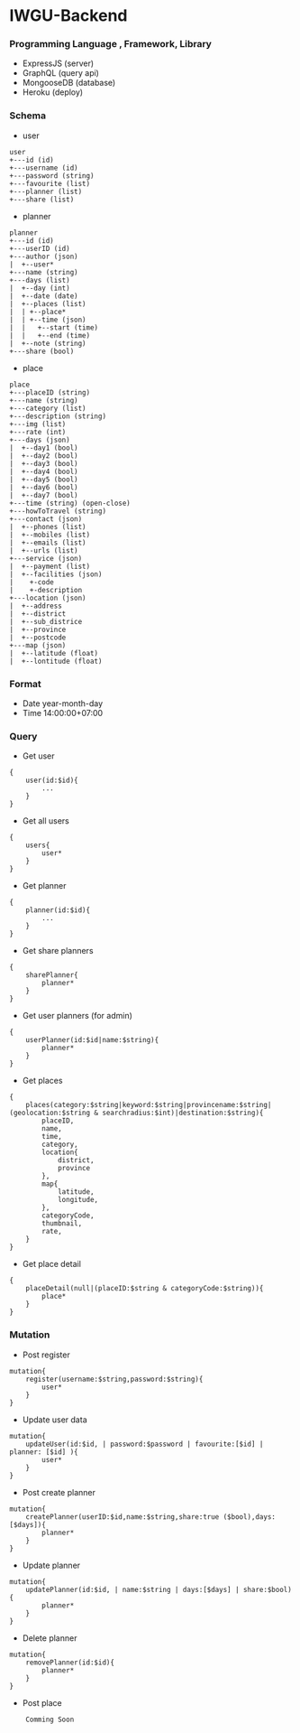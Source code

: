 # IWGU-Backend

### Programming Language , Framework, Library

- ExpressJS (server)
- GraphQL (query api)
- MongooseDB (database)
- Heroku (deploy)

### Schema

- user

```
user
+---id (id)
+---username (id)
+---password (string)
+---favourite (list)
+---planner (list)
+---share (list)
```

- planner

```
planner
+---id (id)
+---userID (id)
+---author (json)
|  +--user*
+---name (string)
+---days (list)
|  +--day (int)
|  +--date (date)
|  +--places (list)
|  | +--place*
|  | +--time (json)
|  |   +--start (time)
|  |   +--end (time)
|  +--note (string)
+---share (bool)
```

- place

```
place
+---placeID (string)
+---name (string)
+---category (list)
+---description (string)
+---img (list)
+---rate (int)
+---days (json)
|  +--day1 (bool)
|  +--day2 (bool)
|  +--day3 (bool)
|  +--day4 (bool)
|  +--day5 (bool)
|  +--day6 (bool)
|  +--day7 (bool)
+---time (string) (open-close)
+---howToTravel (string)
+---contact (json)
|  +--phones (list)
|  +--mobiles (list)
|  +--emails (list)
|  +--urls (list)
+---service (json)
|  +--payment (list)
|  +--facilities (json)
|    +-code
|    +-description
+---location (json)
|  +--address
|  +--district
|  +--sub_districe
|  +--province
|  +--postcode
+---map (json)
|  +--latitude (float)
|  +--lontitude (float)

```

### Format

- Date year-month-day
- Time 14:00:00+07:00

### Query

- Get user

```
{
    user(id:$id){
        ...
    }
}
```

- Get all users

```
{
    users{
        user*
    }
}
```

- Get planner

```
{
    planner(id:$id){
        ...
    }
}
```

- Get share planners

```
{
    sharePlanner{
        planner*
    }
}
```

- Get user planners (for admin)

```
{
    userPlanner(id:$id|name:$string){
        planner*
    }
}
```

- Get places

```
{
    places(category:$string|keyword:$string|provincename:$string|(geolocation:$string & searchradius:$int)|destination:$string){
        placeID,
        name,
        time,
        category,
        location{
            district,
            province
        },
        map{
            latitude,
            longitude,
        },
        categoryCode,
        thumbnail,
        rate,
    }
}
```

- Get place detail

```
{
    placeDetail(null|(placeID:$string & categoryCode:$string)){
        place*
    }
}
```

### Mutation

- Post register

```
mutation{
    register(username:$string,password:$string){
        user*
    }
}
```

- Update user data

```
mutation{
    updateUser(id:$id, | password:$password | favourite:[$id] | planner: [$id] ){
        user*
    }
}
```

- Post create planner

```
mutation{
    createPlanner(userID:$id,name:$string,share:true ($bool),days:[$days]){
        planner*
    }
}

```

- Update planner

```
mutation{
    updatePlanner(id:$id, | name:$string | days:[$days] | share:$bool){
        planner*
    }
}
```

- Delete planner

```
mutation{
    removePlanner(id:$id){
        planner*
    }
}
```

- Post place

```
    Comming Soon
```
